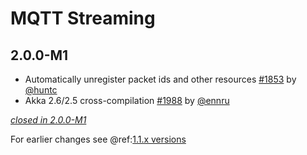 # MQTT Streaming

## 2.0.0-M1

- Automatically unregister packet ids and other resources [#1853](https://github.com/akka/alpakka/pull/1853) by [@huntc](https://github.com/huntc)
- Akka 2.6/2.5 cross-compilation [#1988](https://github.com/akka/alpakka/issues/1988) by [@ennru](https://github.com/ennru)

[*closed in 2.0.0-M1*](https://github.com/akka/alpakka/issues?q=is%3Aclosed+milestone%3A2.0.0-M1+label%3Ap%3Amqtt-streaming)

For earlier changes see @ref:[1.1.x versions](../1.1.x/mqtt-streaming.md)
